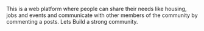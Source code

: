This is a web platform where people can share their needs like housing, jobs and events and communicate with other members of the community by commenting a posts. 
Lets Build a strong community.